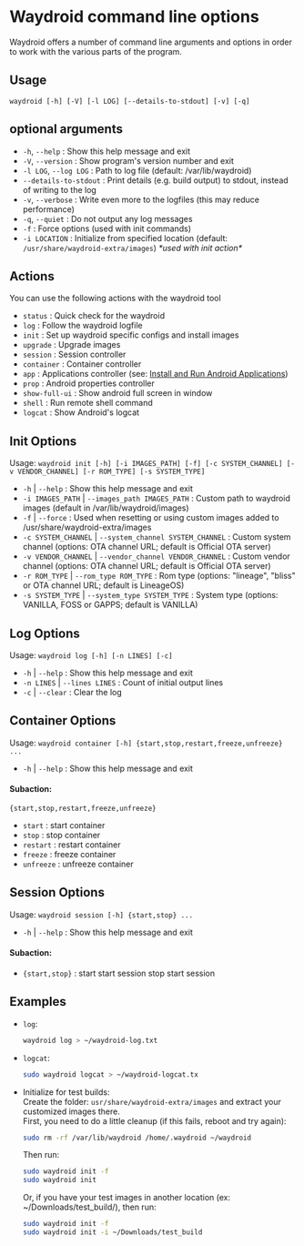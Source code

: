 # Waydroid command line options

Waydroid offers a number of command line arguments and options in order to work with the various parts of the program.

## Usage

`waydroid [-h] [-V] [-l LOG] [--details-to-stdout] [-v] [-q]`

## optional arguments

* `-h`, `--help` : Show this help message and exit
* `-V`, `--version` : Show program's version number and exit
* `-l LOG`, `--log LOG` : Path to log file (default: /var/lib/waydroid)
* `--details-to-stdout` : Print details (e.g. build output) to stdout, instead of writing to the log
* `-v`, `--verbose` : Write even more to the logfiles (this may reduce performance)
* `-q`, `--quiet` : Do not output any log messages
* `-f` : Force options (used with init commands)
* `-i LOCATION` : Initialize from specified location (default: `/usr/share/waydroid-extra/images`) _\*used with init action\*_

## Actions

You can use the following actions with the waydroid tool

* `status` : Quick check for the waydroid
* `log` : Follow the waydroid logfile
* `init` : Set up waydroid specific configs and install images
* `upgrade` : Upgrade images
* `session` : Session controller
* `container` : Container controller
* `app` : Applications controller (see: [Install and Run Android Applications](install-and-run-android-applications.md))
* `prop` : Android properties controller
* `show-full-ui` : Show android full screen in window
* `shell` : Run remote shell command
* `logcat` : Show Android's logcat

## Init Options

Usage: `waydroid init [-h] [-i IMAGES_PATH] [-f] [-c SYSTEM_CHANNEL] [-v VENDOR_CHANNEL] [-r ROM_TYPE] [-s SYSTEM_TYPE]`

* `-h` | `--help` : Show this help message and exit
* `-i IMAGES_PATH` | `--images_path IMAGES_PATH` : Custom path to waydroid images (default in /var/lib/waydroid/images)
* `-f` | `--force` : Used when resetting or using custom images added to /usr/share/waydroid-extra/images
* `-c SYSTEM_CHANNEL` | `--system_channel SYSTEM_CHANNEL` : Custom system channel (options: OTA channel URL; default is Official OTA server)
* `-v VENDOR_CHANNEL` | `--vendor_channel VENDOR_CHANNEL` : Custom vendor channel (options: OTA channel URL; default is Official OTA server)
* `-r ROM_TYPE` | `--rom_type ROM_TYPE` : Rom type (options: "lineage", "bliss" or OTA channel URL; default is LineageOS)
* `-s SYSTEM_TYPE` | `--system_type SYSTEM_TYPE` : System type (options: VANILLA, FOSS or GAPPS; default is VANILLA)

## Log Options

Usage: `waydroid log [-h] [-n LINES] [-c]`

* `-h` | `--help` : Show this help message and exit
* `-n LINES` | `--lines LINES` : Count of initial output lines
* `-c` | `--clear` : Clear the log

## Container Options

Usage: `waydroid container [-h] {start,stop,restart,freeze,unfreeze} ...`

* `-h` | `--help` : Show this help message and exit

#### Subaction:&#x20;

`{start,stop,restart,freeze,unfreeze}`

* `start` : start container
* `stop` : stop container
* `restart` : restart container
* `freeze` : freeze container
* `unfreeze` : unfreeze container


## Session Options

Usage: `waydroid session [-h] {start,stop} ...`

* `-h` | `--help` : Show this help message and exit

#### Subaction:&#x20;

* `{start,stop}` : start start session stop start session

## Examples

*   `log`:

    ```bash
    waydroid log > ~/waydroid-log.txt
    ```
*   `logcat`:

    ```bash
    sudo waydroid logcat > ~/waydroid-logcat.tx
    ```
*   Initialize for test builds:\
    Create the folder: `usr/share/waydroid-extra/images` and extract your customized images there.\
    First, you need to do a little cleanup (if this fails, reboot and try again):

    ```bash
    sudo rm -rf /var/lib/waydroid /home/.waydroid ~/waydroid
    ```

    Then run:

    ```bash
    sudo waydroid init -f
    sudo waydroid init
    ```

    Or, if you have your test images in another location (ex: \~/Downloads/test\_build/), then run:

    ```bash
    sudo waydroid init -f
    sudo waydroid init -i ~/Downloads/test_build
    ```
